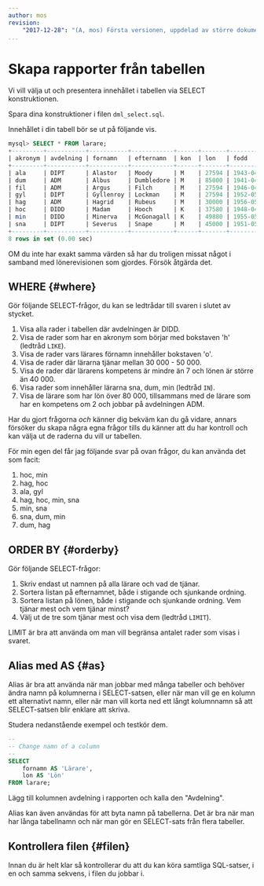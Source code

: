 ```yaml
---
author: mos
revision:
    "2017-12-28": "(A, mos) Första versionen, uppdelad av större dokument."
...
```

Skapa rapporter från tabellen
==================================

Vi vill välja ut och presentera innehållet i tabellen via SELECT konstruktionen.

Spara dina konstruktioner i filen `dml_select.sql`.

Innehållet i din tabell bör se ut på följande vis.

```sql
mysql> SELECT * FROM larare;
+---------+-----------+-----------+------------+------+-------+------------+-----------+
| akronym | avdelning | fornamn   | efternamn  | kon  | lon   | fodd       | kompetens |
+---------+-----------+-----------+------------+------+-------+------------+-----------+
| ala     | DIPT      | Alastor   | Moody      | M    | 27594 | 1943-04-03 |         1 |
| dum     | ADM       | Albus     | Dumbledore | M    | 85000 | 1941-04-01 |         7 |
| fil     | ADM       | Argus     | Filch      | M    | 27594 | 1946-04-06 |         3 |
| gyl     | DIPT      | Gyllenroy | Lockman    | M    | 27594 | 1952-05-02 |         1 |
| hag     | ADM       | Hagrid    | Rubeus     | M    | 30000 | 1956-05-06 |         2 |
| hoc     | DIDD      | Madam     | Hooch      | K    | 37580 | 1948-04-08 |         1 |
| min     | DIDD      | Minerva   | McGonagall | K    | 49880 | 1955-05-05 |         2 |
| sna     | DIPT      | Severus   | Snape      | M    | 45000 | 1951-05-01 |         2 |
+---------+-----------+-----------+------------+------+-------+------------+-----------+
8 rows in set (0.00 sec)
```

OM du inte har exakt samma värden så har du troligen missat något i samband med lönerevisionen som gjordes. Försök åtgärda det.



WHERE {#where}
----------------------------------

Gör följande SELECT-frågor, du kan se ledtrådar till svaren i slutet av stycket.

1. Visa alla rader i tabellen där avdelningen är DIDD.
2. Visa de rader som har en akronym som börjar med bokstaven 'h' (ledtråd `LIKE`).
3. Visa de rader vars lärares förnamn innehåller bokstaven 'o'.
4. Visa de rader där lärarna tjänar mellan 30 000 - 50 000.
5. Visa de rader där lärarens kompetens är mindre än 7 och lönen är större än 40 000.
6. Visa rader som innehåller lärarna sna, dum, min (ledtråd `IN`).
7. Visa de lärare som har lön över 80 000, tillsammans med de lärare som har en kompetens om 2 och jobbar på avdelningen ADM.

Har du gjort frågorna *och* känner dig bekväm kan du gå vidare, annars försöker du skapa några egna frågor tills du känner att du har kontroll och kan välja ut de raderna du vill ur tabellen.

För min egen del får jag följande svar på ovan frågor, du kan använda det som facit:

1. hoc, min
2. hag, hoc
3. ala, gyl
4. hag, hoc, min, sna
5. min, sna
6. sna, dum, min
7. dum, hag



ORDER BY {#orderby}
----------------------------------

Gör följande SELECT-frågor:

1. Skriv endast ut namnen på alla lärare och vad de tjänar.
2. Sortera listan på efternamnet, både i stigande och sjunkande ordning.
3. Sortera listan på lönen, både i stigande och sjunkande ordning. Vem tjänar mest och vem tjänar minst?
4. Välj ut de tre som tjänar mest och visa dem (ledtråd `LIMIT`).

LIMIT är bra att använda om man vill begränsa antalet rader som visas i svaret.



Alias med AS {#as}
----------------------------------

Alias är bra att använda när man jobbar med många tabeller och behöver ändra namn på kolumnerna i SELECT-satsen, eller när man vill ge en kolumn ett alternativt namn, eller när man vill korta ned ett långt kolumnnamn så att SELECT-satsen blir enklare att skriva. 

Studera nedanstående exempel och testkör dem.

```sql
--
-- Change namn of a column
--
SELECT
    fornamn AS 'Lärare',
    lon AS 'Lön'
FROM larare;
```

Lägg till kolumnen avdelning i rapporten och kalla den "Avdelning".

Alias kan även användas för att byta namn på tabellerna. Det är bra när man har långa tabellnamn och när man gör en SELECT-sats från flera tabeller.



Kontrollera filen {#filen}
----------------------------------

Innan du är helt klar så kontrollerar du att du kan köra samtliga SQL-satser, i en och samma sekvens, i filen du jobbar i.
